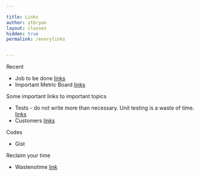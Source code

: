```yaml
---

title: Links
author: ytbryan
layout: classes
hidden: true
permalink: /everylinks


---
```


Recent

- Job to be done [links](http://innovatorstoolkit.com/content/technique-1-jobs-be-done)
- Important Metric Board [links](https://twitter.com/ytbryan/status/440884044146814977)

Some important links to important topics

- Tests - do not write more than necessary. Unit testing is a waste of time. [links](/docs/testing.pdf)
- Customers [links](/docs/customers.jpg)

Codes

- Gist []()


Reclaim your time
- Wastenotime [link](http://www.bumblebeesystems.com/wastenotime/)
